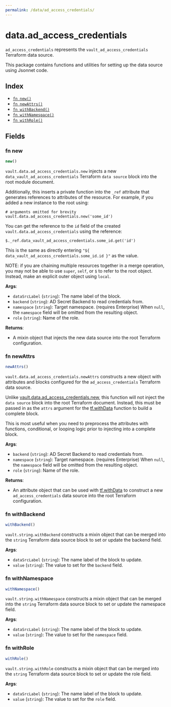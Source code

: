 ```yaml
---
permalink: /data/ad_access_credentials/
---
```


# data.ad_access_credentials

`ad_access_credentials` represents the `vault_ad_access_credentials` Terraform data source.



This package contains functions and utilities for setting up the data source using Jsonnet code.


## Index

* [`fn new()`](#fn-new)
* [`fn newAttrs()`](#fn-newattrs)
* [`fn withBackend()`](#fn-withbackend)
* [`fn withNamespace()`](#fn-withnamespace)
* [`fn withRole()`](#fn-withrole)

## Fields

### fn new

```ts
new()
```


`vault.data.ad_access_credentials.new` injects a new `data_vault_ad_access_credentials` Terraform `data source`
block into the root module document.

Additionally, this inserts a private function into the `_ref` attribute that generates references to attributes of the
resource. For example, if you added a new instance to the root using:

    # arguments omitted for brevity
    vault.data.ad_access_credentials.new('some_id')

You can get the reference to the `id` field of the created `vault.data.ad_access_credentials` using the reference:

    $._ref.data_vault_ad_access_credentials.some_id.get('id')

This is the same as directly entering `"${ data_vault_ad_access_credentials.some_id.id }"` as the value.

NOTE: if you are chaining multiple resources together in a merge operation, you may not be able to use `super`, `self`,
or `$` to refer to the root object. Instead, make an explicit outer object using `local`.

**Args**:
  - `dataSrcLabel` (`string`): The name label of the block.
  - `backend` (`string`): AD Secret Backend to read credentials from.
  - `namespace` (`string`): Target namespace. (requires Enterprise) When `null`, the `namespace` field will be omitted from the resulting object.
  - `role` (`string`): Name of the role.

**Returns**:
- A mixin object that injects the new data source into the root Terraform configuration.


### fn newAttrs

```ts
newAttrs()
```


`vault.data.ad_access_credentials.newAttrs` constructs a new object with attributes and blocks configured for the `ad_access_credentials`
Terraform data source.

Unlike [vault.data.ad_access_credentials.new](#fn-new), this function will not inject the `data source`
block into the root Terraform document. Instead, this must be passed in as the `attrs` argument for the
[tf.withData](https://github.com/tf-libsonnet/core/tree/main/docs#fn-withdata) function to build a complete block.

This is most useful when you need to preprocess the attributes with functions, conditional, or looping logic prior to
injecting into a complete block.

**Args**:
  - `backend` (`string`): AD Secret Backend to read credentials from.
  - `namespace` (`string`): Target namespace. (requires Enterprise) When `null`, the `namespace` field will be omitted from the resulting object.
  - `role` (`string`): Name of the role.

**Returns**:
  - An attribute object that can be used with [tf.withData](https://github.com/tf-libsonnet/core/tree/main/docs#fn-withdata) to construct a new `ad_access_credentials` data source into the root Terraform configuration.


### fn withBackend

```ts
withBackend()
```

`vault.string.withBackend` constructs a mixin object that can be merged into the `string`
Terraform data source block to set or update the backend field.



**Args**:
  - `dataSrcLabel` (`string`): The name label of the block to update.
  - `value` (`string`): The value to set for the `backend` field.


### fn withNamespace

```ts
withNamespace()
```

`vault.string.withNamespace` constructs a mixin object that can be merged into the `string`
Terraform data source block to set or update the namespace field.



**Args**:
  - `dataSrcLabel` (`string`): The name label of the block to update.
  - `value` (`string`): The value to set for the `namespace` field.


### fn withRole

```ts
withRole()
```

`vault.string.withRole` constructs a mixin object that can be merged into the `string`
Terraform data source block to set or update the role field.



**Args**:
  - `dataSrcLabel` (`string`): The name label of the block to update.
  - `value` (`string`): The value to set for the `role` field.
